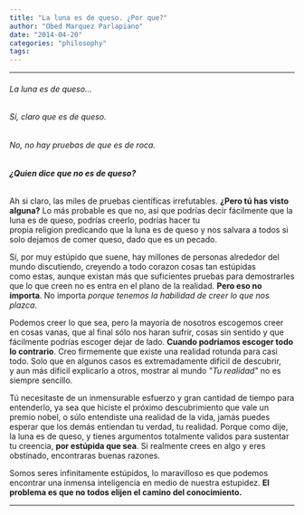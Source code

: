 ```yaml
---
title: "La luna es de queso. ¿Por que?"
author: "Obed Marquez Parlapiano"
date: "2014-04-20"
categories: "philosophy"
tags:
---
```


* * *

###### _La luna es de queso..._

###### Sí, claro que es de queso.

###### No, no hay pruebas de que es de roca.

###### **¿Quien dice que no es de _queso_?**

Ah si claro, las miles de pruebas científicas irrefutables. **¿Pero tú has visto alguna?** Lo más probable es que no, así que podrías decir fácilmente que la luna es de queso, podrías creerlo, podrías hacer tu propia religion predicando que la luna es de queso y nos salvara a todos si solo dejamos de comer queso, dado que es un pecado.

Sí, por muy estúpido que suene, hay millones de personas alrededor del mundo discutiendo, creyendo a todo corazon cosas tan estúpidas como estas, aunque existan más que suficientes pruebas para demostrarles que lo que creen no es entra en el plano de la realidad. **Pero eso no importa**. No importa _porque tenemos la habilidad de creer lo que nos plazca_.

Podemos creer lo que sea, pero la mayoría de nosotros escogemos creer en cosas vanas, que al final sólo nos haran sufrir, cosas sin sentido y que fácilmente podrías escoger dejar de lado. **Cuando podríamos escoger todo lo contrario**. Creo firmemente que existe una realidad rotunda para casi todo. Solo que en algunos casos es extremadamente difícil de descubrir, y aun más difícil explicarlo a otros, mostrar al mundo _"Tu realidad"_ no es siempre sencillo.

Tú necesitaste de un inmensurable esfuerzo y gran cantidad de tiempo para entenderlo, ya sea que hiciste el próximo descubrimiento que vale un premio nobel, o súlo entendiste una realidad de la vida, jamás puedes esperar que los demás entiendan tu verdad, tu realidad. Porque como dije, la luna es de queso, y tienes argumentos totalmente validos para sustentar tu creencia, **por estúpida que sea**. Si realmente crees en algo y eres obstinado, encontraras buenas razones.

Somos seres infinitamente estúpidos, lo maravilloso es que podemos encontrar una inmensa inteligencia en medio de nuestra estupidez. **El problema es que no todos elijen el camino del conocimiento.**

* * *
